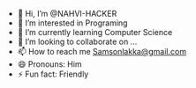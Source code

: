 - 👋 Hi, I’m @NAHVI-HACKER
- 👀 I’m interested in Programing 
- 🌱 I’m currently learning Computer Science
- 💞️ I’m looking to collaborate on ...
- 📫 How to reach me Samsonlakka@gmail.com
- 😄 Pronouns: Him
- ⚡ Fun fact: Friendly

<!---
NAHVI-HACKER/NAHVI-HACKER is a ✨ special ✨ repository because its `README.md` (this file) appears on your GitHub profile.
You can click the Preview link to take a look at your changes.
--->
